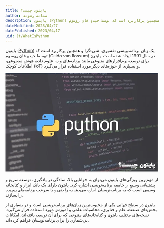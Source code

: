 ```yaml
---
title: پایتون چیست؟
author: سمانه رشوند
description: پایتون (Python) یک زبان برنامه‌نویسی تفسیری، شیءگرا و همچنین پرکاربرد است که توسط خیدو فان روسوم (Guido van Rossum) در سال 1991 ایجاد شده است. 
dateModified: 2023/04/17  
datePublished: 2023/04/17   
uid: It/WhatIsPython
---
```

پایتون ([Python](https://www.python.org/)) یک زبان برنامه‌نویسی تفسیری، شیءگرا و همچنین پرکاربرد است که توسط خیدو فان روسوم (Guido van Rossum) در سال 1991 ایجاد شده است. پایتون برای توسعه نرم‌افزارهای متنوعی مانند برنامه‌های وب، علوم داده، هوش مصنوعی، اطلاعات کوچک (IoT) و بسیاری از حوزه‌های دیگر مورد استفاده قرار می‌گیرد.

!["Python"](./Images/Python.webp)

از مهم‌ترین ویژگی‌های پایتون می‌توان به خوانایی بالا، سادگی در یادگیری، توسعه سریع و پشتیبانی وسیع از جامعه برنامه‌نویسی اشاره کرد. پایتون دارای یک بانک ابزار و کتابخانه وسیعی است که به برنامه‌نویسان اجازه می‌دهد به راحتی و با سرعت برنامه‌های پیچیده را بسازند.

پایتون در سطح جهانی یکی از محبوب‌ترین زبان‌های برنامه‌نویسی است و در بسیاری از بخش‌های صنعت، علم و فناوری، محاسبات علمی و آموزش مورد استفاده قرار می‌گیرد. نسخه‌های مختلف پایتون و کتابخانه‌های متنوعی که برای آن توسعه یافته‌اند، امکانات بی‌شماری را برای برنامه‌نویسان فراهم کرده‌اند.

